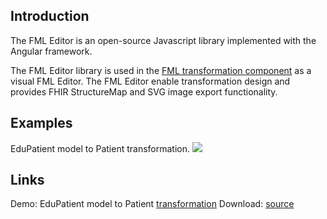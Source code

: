 ## Introduction
The FML Editor is an open-source Javascript library implemented with the Angular framework.

The FML Editor library is used in the [FML transformation component](page:fml-transformations) as a visual FML Editor.
The FML Editor enable transformation design and provides FHIR StructureMap and SVG image export functionality.

## Examples
EduPatient model to Patient transformation.
![](files/189/EduPatient.png)

## Links
Demo: EduPatient model to Patient [transformation](https://termx.kodality.dev/modeler/transformation-definitions/202/edit)
Download: [source](https://gitlab.com/kodality/terminology/termx-fml)
